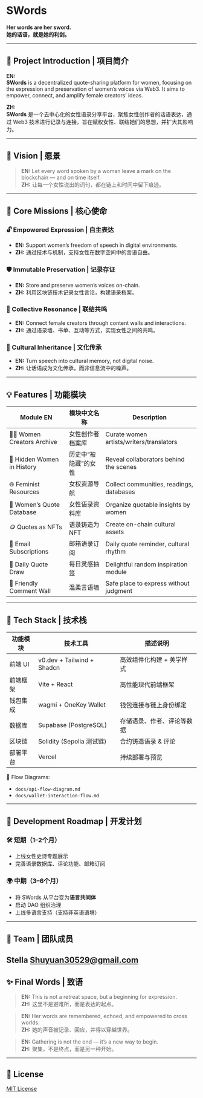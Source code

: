 # SWords 

**Her words are her sword.**  
**她的话语，就是她的利剑。**

---

## 🌟 Project Introduction | 项目简介

**EN:**  
**SWords** is a decentralized quote-sharing platform for women, focusing on the expression and preservation of women’s voices via Web3. It aims to empower, connect, and amplify female creators’ ideas.

**ZH:**  
**SWords** 是一个去中心化的女性语录分享平台，聚焦女性创作者的话语表达，通过 Web3 技术进行记录与连接，旨在赋权女性、联结她们的思想，并扩大其影响力。

---

## 🎯 Vision | 愿景

> **EN:** Let every word spoken by a woman leave a mark on the blockchain — and on time itself.  
> **ZH:** 让每一个女性说出的词句，都在链上和时间中留下痕迹。

---

## 🧩 Core Missions | 核心使命

### 🔓 Empowered Expression | 自主表达  
- **EN:** Support women’s freedom of speech in digital environments.  
- **ZH:** 通过技术与机制，支持女性在数字空间中的言语自由。

### 🛡 Immutable Preservation | 记录存证  
- **EN:** Store and preserve women’s voices on-chain.  
- **ZH:** 利用区块链技术记录女性言论，构建语录档案。

### 🤝 Collective Resonance | 联结共鸣  
- **EN:** Connect female creators through content walls and interactions.  
- **ZH:** 通过语录墙、书单、互动等方式，实现女性之间的共鸣。

### 📜 Cultural Inheritance | 文化传承  
- **EN:** Turn speech into cultural memory, not digital noise.  
- **ZH:** 让话语成为文化传承，而非信息流中的噪声。

---

## 💡 Features | 功能模块

| Module EN                        | 模块中文名称                     | Description |
|----------------------------------|----------------------------------|-------------|
| 🧑‍🎨 Women Creators Archive      | 女性创作者档案库                 | Curate women artists/writers/translators |
| 👀 Hidden Women in History       | 历史中“被隐藏”的女性            | Reveal collaborators behind the scenes |
| 🌐 Feminist Resources            | 女权资源导航                     | Collect communities, readings, databases |
| 📝 Women’s Quote Database        | 女性语录资料库                   | Organize quotable insights by women |
| 🪙 Quotes as NFTs                | 语录铸造为 NFT                   | Create on-chain cultural assets |
| 💌 Email Subscriptions           | 邮箱语录订阅                     | Daily quote reminder, cultural rhythm |
| 🎲 Daily Quote Draw              | 每日灵感抽签                     | Delightful random inspiration module |
| 💬 Friendly Comment Wall         | 温柔言语墙                       | Safe place to express without judgment |

---

## 🔧 Tech Stack | 技术栈

| 功能模块       | 技术工具                     | 描述说明                     |
|----------------|------------------------------|------------------------------|
| 前端 UI        | v0.dev + Tailwind + Shadcn   | 高效组件化构建 + 美学样式    |
| 前端框架       | Vite + React                 | 高性能现代前端框架           |
| 钱包集成       | wagmi + OneKey Wallet        | 钱包连接与链上身份绑定       |
| 数据库         | Supabase (PostgreSQL)        | 存储语录、作者、评论等数据   |
| 区块链         | Solidity (Sepolia 测试链)    | 合约铸造语录 & 评论          |
| 部署平台       | Vercel                       | 持续部署与预览               |

📁 Flow Diagrams:  
- `docs/api-flow-diagram.md`  
- `docs/wallet-interaction-flow.md`

---

## 🚀 Development Roadmap | 开发计划

### 🛠 短期（1–2个月）
- 上线女性史诗专题展示
- 完善语录数据库、评论功能、邮箱订阅

### 🌍 中期（3–6个月）
- 将 SWords 从平台变为**语言共同体**
- 启动 DAO 组织治理
- 上线多语言支持（支持非英语语境）

---

## 👥 Team | 团队成员

**Stella**
Shuyuan30529@gmail.com
---

## ✨ Final Words | 致语

> **EN:** This is not a retreat space, but a beginning for expression.  
> **ZH:** 这里不是避难所，而是表达的起点。  

> **EN:** Her words are remembered, echoed, and empowered to cross worlds.  
> **ZH:** 她的声音被记录、回应，并得以穿越世界。  

> **EN:** Gathering is not the end — it’s a new way to begin.  
> **ZH:** 聚集，不是终点，而是另一种开始。

---

## 📌 License

[MIT License](LICENSE)

